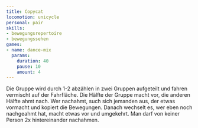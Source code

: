 ```yaml
---
title: Copycat
locomotion: unicycle
personal: pair
skills:
- bewegungsrepertoire
- bewegungssehen
games:
- name: dance-mix
  params:
    duration: 40
    pause: 10
    amount: 4
---
```


Die Gruppe wird durch 1-2 abzählen in zwei Gruppen aufgeteilt und fahren
vermischt auf der Fahrfläche. Die Hälfte der Gruppe macht vor, die anderen
Hälfte ahmt nach. Wer nachahmt, such sich jemanden aus, der etwas vormacht und
kopiert die Bewegungen. Danach wechselt es, wer eben noch nachgeahmt hat, macht
etwas vor und umgekehrt. Man darf von keiner Person 2x hintereinander nachahmen.
